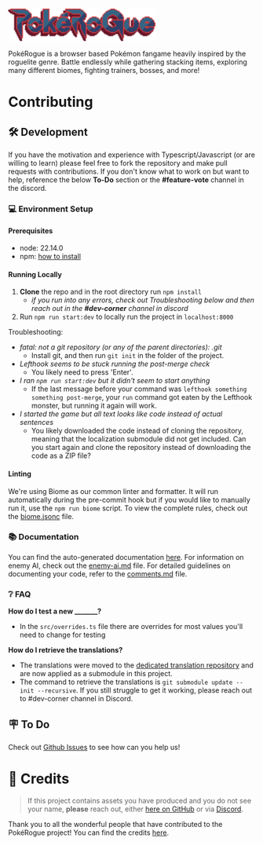 <picture><img src="./public/images/logo.png" width="300" alt="PokéRogue"></picture>

PokéRogue is a browser based Pokémon fangame heavily inspired by the roguelite genre. Battle endlessly while gathering stacking items, exploring many different biomes, fighting trainers, bosses, and more!

# Contributing

## 🛠️ Development

If you have the motivation and experience with Typescript/Javascript (or are willing to learn) please feel free to fork the repository and make pull requests with contributions. If you don't know what to work on but want to help, reference the below **To-Do** section or the **#feature-vote** channel in the discord.

### 💻 Environment Setup

#### Prerequisites

- node: 22.14.0
- npm: [how to install](https://docs.npmjs.com/downloading-and-installing-node-js-and-npm)

#### Running Locally

1. **Clone** the repo and in the root directory run `npm install`
    - *if you run into any errors, check out Troubleshooting below and then reach out in the **#dev-corner** channel in discord*
2. Run `npm run start:dev` to locally run the project in `localhost:8000`

Troubleshooting:
- *fatal: not a git repository (or any of the parent directories): .git*
  - Install git, and then run `git init` in the folder of the project.
- *Lefthook seems to be stuck running the post-merge check*
  - You likely need to press 'Enter'.
- *I ran `npm run start:dev` but it didn't seem to start anything*
  - If the last message before your command was `lefthook something something post-merge`, your `run` command got eaten by the Lefthook monster, but running it again will work.
- *I started the game but all text looks like code instead of actual sentences*
  - You likely downloaded the code instead of cloning the repository, meaning that the localization submodule did not get included. Can you start again and clone the repository instead of downloading the code as a ZIP file?

#### Linting

We're using Biome as our common linter and formatter. It will run automatically during the pre-commit hook but if you would like to manually run it, use the `npm run biome` script. To view the complete rules, check out the [biome.jsonc](./biome.jsonc) file.

### 📚 Documentation

You can find the auto-generated documentation [here](https://pagefaultgames.github.io/pokerogue/main/index.html).
For information on enemy AI, check out the [enemy-ai.md](./docs/enemy-ai.md) file.
For detailed guidelines on documenting your code, refer to the [comments.md](./docs/comments.md) file.

### ❔ FAQ

**How do I test a new _______?**

- In the `src/overrides.ts` file there are overrides for most values you'll need to change for testing

**How do I retrieve the translations?**

- The translations were moved to the [dedicated translation repository](https://github.com/pagefaultgames/pokerogue-locales) and are now applied as a submodule in this project.
- The command to retrieve the translations is `git submodule update --init --recursive`. If you still struggle to get it working, please reach out to #dev-corner channel in Discord.

## 🪧 To Do

Check out [Github Issues](https://github.com/pagefaultgames/pokerogue/issues) to see how can you help us!

# 📝 Credits
>
> If this project contains assets you have produced and you do not see your name, **please** reach out, either [here on GitHub](https://github.com/pagefaultgames/pokerogue/issues/new) or via [Discord](https://discord.gg/pokerogue).

Thank you to all the wonderful people that have contributed to the PokéRogue project! You can find the credits [here](./CREDITS.md).

